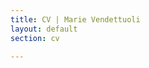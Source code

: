 ```yaml
---
title: CV | Marie Vendettuoli
layout: default
section: cv

---
```

<div id = "statement">
<div id = "label">
</div>
<div id = "activities">
</div>
</div>